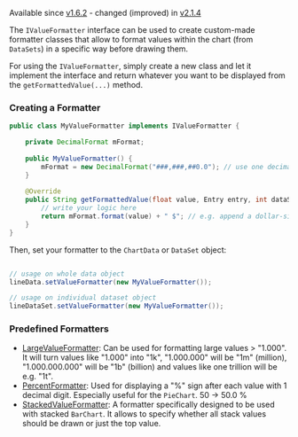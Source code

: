 Available since [v1.6.2](https://github.com/PhilJay/MPAndroidChart/releases) - changed (improved) in [v2.1.4](https://github.com/PhilJay/MPAndroidChart/releases)

The `IValueFormatter` interface can be used to create custom-made formatter classes that allow to format values within the chart (from `DataSets`) in a specific way before drawing them.

For using the `IValueFormatter`, simply create a new class and let it implement the interface and return whatever you want to be displayed from the `getFormattedValue(...)` method.

### Creating a Formatter
```java
public class MyValueFormatter implements IValueFormatter {

    private DecimalFormat mFormat;
    
    public MyValueFormatter() {
        mFormat = new DecimalFormat("###,###,##0.0"); // use one decimal
    }
    
    @Override
    public String getFormattedValue(float value, Entry entry, int dataSetIndex, ViewPortHandler viewPortHandler) {
        // write your logic here
        return mFormat.format(value) + " $"; // e.g. append a dollar-sign
    }
}
```

Then, set your formatter to the `ChartData` or `DataSet` object:

```java

// usage on whole data object
lineData.setValueFormatter(new MyValueFormatter());

// usage on individual dataset object
lineDataSet.setValueFormatter(new MyValueFormatter());

```

### Predefined Formatters

 - [LargeValueFormatter](https://github.com/PhilJay/MPAndroidChart/blob/master/MPChartLib/src/main/java/com/github/mikephil/charting/formatter/LargeValueFormatter.java): Can be used for formatting large values > "1.000". It will turn values like "1.000" into "1k", "1.000.000" will be "1m" (million), "1.000.000.000" will be "1b" (billion) and values like one trillion will be e.g. "1t".
 - [PercentFormatter](https://github.com/PhilJay/MPAndroidChart/blob/master/MPChartLib/src/main/java/com/github/mikephil/charting/formatter/PercentFormatter.java): Used for displaying a "%" sign after each value with 1 decimal digit. Especially useful for the `PieChart`. 50 -> 50.0 %
 - [StackedValueFormatter](https://github.com/PhilJay/MPAndroidChart/blob/master/MPChartLib/src/main/java/com/github/mikephil/charting/formatter/StackedValueFormatter.java): A formatter specifically designed to be used with stacked `BarChart`. It allows to specify whether all stack values should be drawn or just the top value.